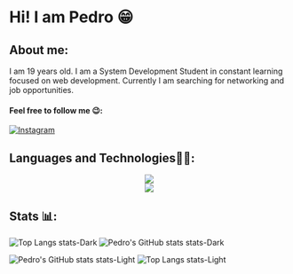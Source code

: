 # Hi! I am Pedro 😁

## About me:
I am 19 years old. I am a System Development Student in constant learning focused on web development. Currently I am searching for networking and job opportunities.

#### Feel free to follow me 😉:
[![Instagram](https://img.shields.io/badge/Instagram-E4405F?style=for-the-badge&logo=instagram&logoColor=white)](https://www.instagram.com/pedroo.mdm/)


## Languages and Technologies👨‍💻:
<div>
  <div align = center>
  <img src="https://skillicons.dev/icons?i=mysql,html,css,tailwind,javascript,react"/>
  </div>
  <div align = center>
  <img src="https://skillicons.dev/icons?i=vite,yarn,git,github,npm,notion"/>
  </div>
</div>

## Stats 📊:
![Top Langs stats-Dark](https://github-readme-stats.vercel.app/api/top-langs/?username=P3droVMarques&layout=donut&theme=aura#gh-dark-mode-only)
![Pedro's GitHub stats stats-Dark](https://github-readme-stats.vercel.app/api?username=P3droVMarques&show_icons=true&theme=aura#gh-dark-mode-only)

![Pedro's GitHub stats stats-Light](https://github-readme-stats.vercel.app/api?username=P3droVMarques&show_icons=true&theme=buefy#gh-light-mode-only)
![Top Langs stats-Light](https://github-readme-stats.vercel.app/api/top-langs/?username=P3droVMarques&layout=donut&theme=buefy#gh-light-mode-only)


